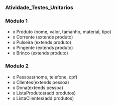 ### Atividade_Testes_Unitarios

### Módulo 1
- x Produto (nome, valor, tamanho, material, tipo)
- x Corrente (extends produto)
- x Pulseira (extends produto)
- x Pingente (extends produto)
- x Brinco (extends produto)

### Modulo 2
- x Pessoas(nome, telefone, cpf)
- x Clientes(extends pessoa)
- x Dona(extends pessoa)
- x ListaProdutos(add produtos)
- x ListaClientes(add produtos)